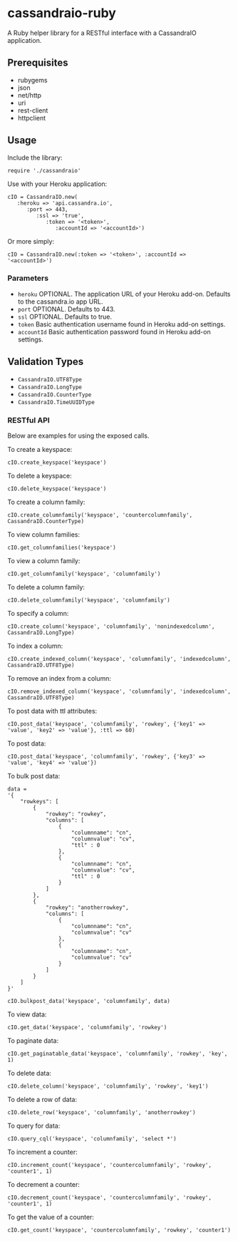 # cassandraio-ruby

A Ruby helper library for a RESTful interface with a CassandraIO application.

## Prerequisites

* rubygems
* json
* net/http
* uri
* rest-client
* httpclient

## Usage

Include the library:

```
require './cassandraio'
```

Use with your Heroku application:

```
cIO = CassandraIO.new(
   :heroku => 'api.cassandra.io',
      :port => 443,
         :ssl => 'true',
            :token => '<token>', 
               :accountId => '<accountId>') 
```

Or more simply:

```
cIO = CassandraIO.new(:token => '<token>', :accountId => '<accountId>')
```

### Parameters

* `heroku` OPTIONAL. The application URL of your Heroku add-on. Defaults to the cassandra.io app URL.
* `port` OPTIONAL. Defaults to 443.
* `ssl` OPTIONAL. Defaults to true.
* `token` Basic authentication username found in Heroku add-on settings.
* `accountId` Basic authentication password found in Heroku add-on settings.

## Validation Types
* `CassandraIO.UTF8Type` 
* `CassandraIO.LongType` 
* `CassandraIO.CounterType`
* `CassandraIO.TimeUUIDType`

### RESTful API

Below are examples for using the exposed calls.


To create a keyspace:


    cIO.create_keyspace('keyspace')
    
 
To delete a keyspace:


    cIO.delete_keyspace('keyspace')
    
    
To create a column family:


    cIO.create_columnfamily('keyspace', 'countercolumnfamily', CassandraIO.CounterType)
    
    
To view column families:


    cIO.get_columnfamilies('keyspace')
    

To view a column family:


    cIO.get_columnfamily('keyspace', 'columnfamily')
    
    
To delete a column family:


    cIO.delete_columnfamily('keyspace', 'columnfamily')
    

To specify a column:


    cIO.create_column('keyspace', 'columnfamily', 'nonindexedcolumn', CassandraIO.LongType)
    

To index a column:


    cIO.create_indexed_column('keyspace', 'columnfamily', 'indexedcolumn', CassandraIO.UTF8Type)
    
    
To remove an index from a column:


    cIO.remove_indexed_column('keyspace', 'columnfamily', 'indexedcolumn', CassandraIO.UTF8Type)
    
 
To post data with ttl attributes:


    cIO.post_data('keyspace', 'columnfamily', 'rowkey', {'key1' => 'value', 'key2' => 'value'}, :ttl => 60)
    
    
To post data:


    cIO.post_data('keyspace', 'columnfamily', 'rowkey', {'key3' => 'value', 'key4' => 'value'})
    

To bulk post data:


    data = 
    '{
        "rowkeys": [
    	    {
        	    "rowkey": "rowkey",
			    "columns": [
            	    {
                	    "columnname": "cn",
                        "columnvalue": "cv",
                        "ttl" : 0
                    },
                    {
                	    "columnname": "cn",
                        "columnvalue": "cv",
                        "ttl" : 0
                    }
                ]
		    },
            {
         	    "rowkey": "anotherrowkey",
          	    "columns": [
            	    {
                	    "columnname": "cn",
                        "columnvalue": "cv"
                    },
                    {
                	    "columnname": "cn",
                	    "columnvalue": "cv"
                    }
       		    ]
     	    }
  	    ]
    }'

    cIO.bulkpost_data('keyspace', 'columnfamily', data)
    
   
To view data:
  
  
    cIO.get_data('keyspace', 'columnfamily', 'rowkey')
    
    
To paginate data:


    cIO.get_paginatable_data('keyspace', 'columnfamily', 'rowkey', 'key', 1)
    
   
To delete data:


    cIO.delete_column('keyspace', 'columnfamily', 'rowkey', 'key1')
    
    
To delete a row of data:

 
    cIO.delete_row('keyspace', 'columnfamily', 'anotherrowkey')
    
    
To query for data:


    cIO.query_cql('keyspace', 'columnfamily', 'select *')
    
    
To increment a counter:


    cIO.increment_count('keyspace', 'countercolumnfamily', 'rowkey', 'counter1', 1)
    
    
To decrement a counter:


    cIO.decrement_count('keyspace', 'countercolumnfamily', 'rowkey', 'counter1', 1)
    
    
To get the value of a counter:


    cIO.get_count('keyspace', 'countercolumnfamily', 'rowkey', 'counter1')